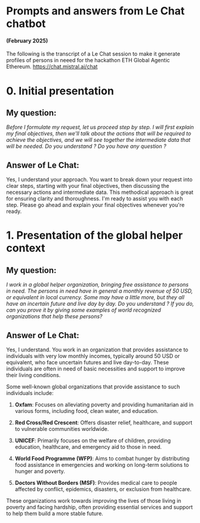 # Prompts and answers from Le Chat chatbot
#### (February 2025)
The following is the transcript of a Le Chat session to make it generate profiles of persons in neeed for the hackathon ETH Global Agentic Ethereum. https://chat.mistral.ai/chat
# 0. Initial presentation
## My question: 
*Before I formulate my request, let us proceed step by step. I will first explain my final objectives, then we'll talk about the actions that will be required to achieve the objectives, and we will see together the intermediate data that will be needed. Do you understand ? Do you have any question ?*

## Answer of Le Chat:
Yes, I understand your approach. You want to break down your request into clear steps, starting with your final objectives, then discussing the necessary actions and intermediate data. This methodical approach is great for ensuring clarity and thoroughness. I'm ready to assist you with each step. Please go ahead and explain your final objectives whenever you're ready.

# 1. Presentation of the global helper context
## My question:
*I work in a global helper organization, bringing free assistance to persons in need. The persons in need have in general a monthly revenue of 50 USD, or equivalent in local currency. Some may have a little more, but they all have an incertain future and live day by day. Do you understand ? If you do, can you prove it by giving some examples of world recognized organizations that help these persons?*

## Answer of Le Chat:
Yes, I understand. You work in an organization that provides assistance to individuals with very low monthly incomes, typically around 50 USD or equivalent, who face uncertain futures and live day-to-day. These individuals are often in need of basic necessities and support to improve their living conditions.

Some well-known global organizations that provide assistance to such individuals include:

1. **Oxfam**: Focuses on alleviating poverty and providing humanitarian aid in various forms, including food, clean water, and education.

2. **Red Cross/Red Crescent**: Offers disaster relief, healthcare, and support to vulnerable communities worldwide.

3. **UNICEF**: Primarily focuses on the welfare of children, providing education, healthcare, and emergency aid to those in need.

4. **World Food Programme (WFP)**: Aims to combat hunger by distributing food assistance in emergencies and working on long-term solutions to hunger and poverty.

5. **Doctors Without Borders (MSF)**: Provides medical care to people affected by conflict, epidemics, disasters, or exclusion from healthcare.

These organizations work towards improving the lives of those living in poverty and facing hardship, often providing essential services and support to help them build a more stable future.
